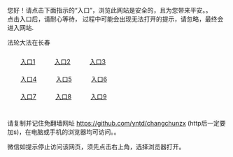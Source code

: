您好！请点击下面指示的“入口”，浏览此网站是安全的，且为您带来平安。。 <br/>
点击入口后，请耐心等待， 过程中可能会出现无法打开的提示，请忽略，最终会进入网站. </br>

法轮大法在长春<br/>
<div style="padding:10px"><a style="margin:20px" target="_blank" href="https://d1copsoejbj5l6.cloudfront.net/2Qpsp?hkjcse" id="ccLink1" rel="nofollow">入口1</a> <a target="_blank" style="margin:20px" href="https://d13o7rwxwz3ezf.cloudfront.net/2Qpsp?qqwltjq" id="ccLink2" rel="nofollow">入口2</a> <a style="margin:20px" target="_blank" href="https://d1ljbzx5dn9wvv.cloudfront.net/2Qpsp?toxmcxlp" id="ccLink3" rel="nofollow">入口3</a></div>

<div style="padding:10px" ><a style="margin:20px" target="_blank" href="https://d1copsoejbj5l6.cloudfront.net/2Qpsp?hkjcse" id="ccLink4" rel="nofollow">入口4</a> <a style="margin:20px" href="https://d13o7rwxwz3ezf.cloudfront.net/2Qpsp?qqwltjq" target="_blank" id="ccLink5" rel="nofollow">入口5</a> <a style="margin:20px" href="https://d1ljbzx5dn9wvv.cloudfront.net/2Qpsp?toxmcxlp" target="_blank" id="ccLink6" rel="nofollow">入口6</a></div>

<div style="padding:10px"><a style="margin:20px" target="_blank" href="https://d1copsoejbj5l6.cloudfront.net/2Qpsp?hkjcse" id="ccLink7" rel="nofollow">入口7</a> <a style="margin:20px" href="https://d13o7rwxwz3ezf.cloudfront.net/2Qpsp?qqwltjq" target="_blank" id="ccLink8" rel="nofollow">入口8</a> <a style="margin:20px" target="_blank" href="https://d1ljbzx5dn9wvv.cloudfront.net/2Qpsp?toxmcxlp" id="ccLink9" rel="nofollow">入口9</a></div>

<br/>



请复制并记住免翻墙网址 https://github.com/yntd/changchunzx (http后一定要加s)，在电脑或手机的浏览器均可访问。。<br/>

微信如提示停止访问该网页，须先点击右上角，选择浏览器打开。
